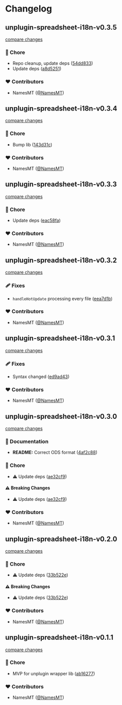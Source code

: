 # Changelog


## unplugin-spreadsheet-i18n-v0.3.5

[compare changes](https://github.com/namesmt/spreadsheet-i18n--mono/compare/unplugin-spreadsheet-i18n-v0.3.4...unplugin-spreadsheet-i18n-v0.3.5)

### 🏡 Chore

- Repo cleanup, update deps ([54dd833](https://github.com/namesmt/spreadsheet-i18n--mono/commit/54dd833))
- Update deps ([a8d5251](https://github.com/namesmt/spreadsheet-i18n--mono/commit/a8d5251))

### ❤️ Contributors

- NamesMT ([@NamesMT](https://github.com/NamesMT))

## unplugin-spreadsheet-i18n-v0.3.4

[compare changes](https://github.com/namesmt/spreadsheet-i18n--mono/compare/unplugin-spreadsheet-i18n-v0.3.3...unplugin-spreadsheet-i18n-v0.3.4)

### 🏡 Chore

- Bump lib ([143d31c](https://github.com/namesmt/spreadsheet-i18n--mono/commit/143d31c))

### ❤️ Contributors

- NamesMT ([@NamesMT](https://github.com/NamesMT))

## unplugin-spreadsheet-i18n-v0.3.3

[compare changes](https://github.com/namesmt/spreadsheet-i18n--mono/compare/unplugin-spreadsheet-i18n-v0.3.2...unplugin-spreadsheet-i18n-v0.3.3)

### 🏡 Chore

- Update deps ([eac58fa](https://github.com/namesmt/spreadsheet-i18n--mono/commit/eac58fa))

### ❤️ Contributors

- NamesMT ([@NamesMT](https://github.com/NamesMT))

## unplugin-spreadsheet-i18n-v0.3.2

[compare changes](https://github.com/namesmt/spreadsheet-i18n--mono/compare/unplugin-spreadsheet-i18n-v0.3.1...unplugin-spreadsheet-i18n-v0.3.2)

### 🩹 Fixes

- `handleHotUpdate` processing every file ([eea7d1b](https://github.com/namesmt/spreadsheet-i18n--mono/commit/eea7d1b))

### ❤️ Contributors

- NamesMT ([@NamesMT](https://github.com/NamesMT))

## unplugin-spreadsheet-i18n-v0.3.1

[compare changes](https://github.com/namesmt/spreadsheet-i18n--mono/compare/unplugin-spreadsheet-i18n-v0.3.0...unplugin-spreadsheet-i18n-v0.3.1)

### 🩹 Fixes

- Syntax changed ([ed9ad43](https://github.com/namesmt/spreadsheet-i18n--mono/commit/ed9ad43))

### ❤️ Contributors

- NamesMT ([@NamesMT](https://github.com/NamesMT))

## unplugin-spreadsheet-i18n-v0.3.0

[compare changes](https://github.com/namesmt/spreadsheet-i18n--mono/compare/unplugin-spreadsheet-i18n-v0.2.0...unplugin-spreadsheet-i18n-v0.3.0)

### 📖 Documentation

- **README:** Correct ODS format ([4af2c88](https://github.com/namesmt/spreadsheet-i18n--mono/commit/4af2c88))

### 🏡 Chore

- ⚠️  Update deps ([ae32cf9](https://github.com/namesmt/spreadsheet-i18n--mono/commit/ae32cf9))

#### ⚠️ Breaking Changes

- ⚠️  Update deps ([ae32cf9](https://github.com/namesmt/spreadsheet-i18n--mono/commit/ae32cf9))

### ❤️ Contributors

- NamesMT ([@NamesMT](https://github.com/NamesMT))

## unplugin-spreadsheet-i18n-v0.2.0

[compare changes](https://github.com/namesmt/spreadsheet-i18n--mono/compare/unplugin-spreadsheet-i18n-v0.1.1...unplugin-spreadsheet-i18n-v0.2.0)

### 🏡 Chore

- ⚠️  Update deps ([33b522e](https://github.com/namesmt/spreadsheet-i18n--mono/commit/33b522e))

#### ⚠️ Breaking Changes

- ⚠️  Update deps ([33b522e](https://github.com/namesmt/spreadsheet-i18n--mono/commit/33b522e))

### ❤️ Contributors

- NamesMT ([@NamesMT](https://github.com/NamesMT))

## unplugin-spreadsheet-i18n-v0.1.1

[compare changes](https://github.com/namesmt/spreadsheet-i18n--mono/compare/main...unplugin-spreadsheet-i18n-v0.1.1)

### 🏡 Chore

- MVP for unplugin wrapper lib ([ab16277](https://github.com/namesmt/spreadsheet-i18n--mono/commit/ab16277))

### ❤️ Contributors

- NamesMT ([@NamesMT](https://github.com/NamesMT))


